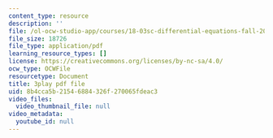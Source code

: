 ```yaml
---
content_type: resource
description: ''
file: /ol-ocw-studio-app/courses/18-03sc-differential-equations-fall-2011/8b4cca5b21546884326f270065fdeac3_BniJM-ireXQ.pdf
file_size: 18726
file_type: application/pdf
learning_resource_types: []
license: https://creativecommons.org/licenses/by-nc-sa/4.0/
ocw_type: OCWFile
resourcetype: Document
title: 3play pdf file
uid: 8b4cca5b-2154-6884-326f-270065fdeac3
video_files:
  video_thumbnail_file: null
video_metadata:
  youtube_id: null
---
```

